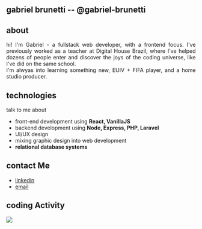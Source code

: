 ## gabriel brunetti -- @gabriel-brunetti

## about
<p align='justify'> hi! I'm Gabriel - a fullstack web developer, with a frontend focus. I've previously worked as a teacher at Digital House Brazil, where I've helped dozens of people enter and discover the joys of the coding universe, like I've did on the same school.<br>I'm alwyas into learning something new, EUIV + FIFA player, and a home studio producer. </p> 

## technologies
talk to me about
- front-end development using **React, VanillaJS**
- backend development using **Node, Express, PHP, Laravel**
- UI/UX design
- mixing graphic design into web development
- **relational database systems**

## contact Me
- [linkedin](https://www.linkedin.com/in/gabriel-brunetti/)
- [email](gabriel.brunetti1@gmail.com)

## coding Activity
<p align="justify" >
  <img src="https://github-readme-stats.vercel.app/api?username=gabriel-brunetti&count_private=true&show_icons=true&theme=material-palenight" />
</p>


<!--
**gabriel-brunetti/gabriel-brunetti** is a ✨ _special_ ✨ repository because its `README.md` (this file) appears on your GitHub profile.

Here are some ideas to get you started:

- 🔭 I’m currently working on ...
- 🌱 I’m currently learning ...
- 👯 I’m looking to collaborate on ...
- 🤔 I’m looking for help with ...
- 💬 Ask me about ...
- 📫 How to reach me: ...
- 😄 Pronouns: ...
- ⚡ Fun fact: ...
-->
